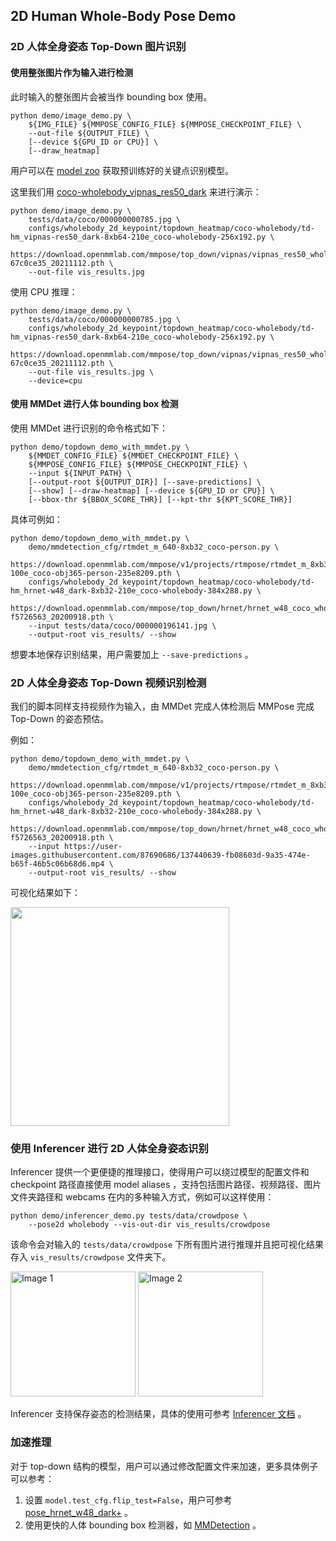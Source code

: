 ## 2D Human Whole-Body Pose Demo

### 2D 人体全身姿态 Top-Down 图片识别

#### 使用整张图片作为输入进行检测

此时输入的整张图片会被当作 bounding box 使用。

```shell
python demo/image_demo.py \
    ${IMG_FILE} ${MMPOSE_CONFIG_FILE} ${MMPOSE_CHECKPOINT_FILE} \
    --out-file ${OUTPUT_FILE} \
    [--device ${GPU_ID or CPU}] \
    [--draw_heatmap]
```

用户可以在 [model zoo](https://mmpose.readthedocs.io/zh_CN/dev-1.x/model_zoo/2d_wholebody_keypoint.html) 获取预训练好的关键点识别模型。

这里我们用 [coco-wholebody_vipnas_res50_dark](https://download.openmmlab.com/mmpose/top_down/vipnas/vipnas_res50_wholebody_256x192_dark-67c0ce35_20211112.pth) 来进行演示：

```shell
python demo/image_demo.py \
    tests/data/coco/000000000785.jpg \
    configs/wholebody_2d_keypoint/topdown_heatmap/coco-wholebody/td-hm_vipnas-res50_dark-8xb64-210e_coco-wholebody-256x192.py \
    https://download.openmmlab.com/mmpose/top_down/vipnas/vipnas_res50_wholebody_256x192_dark-67c0ce35_20211112.pth \
    --out-file vis_results.jpg
```

使用 CPU 推理：

```shell
python demo/image_demo.py \
    tests/data/coco/000000000785.jpg \
    configs/wholebody_2d_keypoint/topdown_heatmap/coco-wholebody/td-hm_vipnas-res50_dark-8xb64-210e_coco-wholebody-256x192.py \
    https://download.openmmlab.com/mmpose/top_down/vipnas/vipnas_res50_wholebody_256x192_dark-67c0ce35_20211112.pth \
    --out-file vis_results.jpg \
    --device=cpu
```

#### 使用 MMDet 进行人体 bounding box 检测

使用 MMDet 进行识别的命令格式如下：

```shell
python demo/topdown_demo_with_mmdet.py \
    ${MMDET_CONFIG_FILE} ${MMDET_CHECKPOINT_FILE} \
    ${MMPOSE_CONFIG_FILE} ${MMPOSE_CHECKPOINT_FILE} \
    --input ${INPUT_PATH} \
    [--output-root ${OUTPUT_DIR}] [--save-predictions] \
    [--show] [--draw-heatmap] [--device ${GPU_ID or CPU}] \
    [--bbox-thr ${BBOX_SCORE_THR}] [--kpt-thr ${KPT_SCORE_THR}]
```

具体可例如：

```shell
python demo/topdown_demo_with_mmdet.py \
    demo/mmdetection_cfg/rtmdet_m_640-8xb32_coco-person.py \
    https://download.openmmlab.com/mmpose/v1/projects/rtmpose/rtmdet_m_8xb32-100e_coco-obj365-person-235e8209.pth \
    configs/wholebody_2d_keypoint/topdown_heatmap/coco-wholebody/td-hm_hrnet-w48_dark-8xb32-210e_coco-wholebody-384x288.py \
    https://download.openmmlab.com/mmpose/top_down/hrnet/hrnet_w48_coco_wholebody_384x288_dark-f5726563_20200918.pth \
    --input tests/data/coco/000000196141.jpg \
    --output-root vis_results/ --show
```

想要本地保存识别结果，用户需要加上 `--save-predictions` 。

### 2D 人体全身姿态 Top-Down 视频识别检测

我们的脚本同样支持视频作为输入，由 MMDet 完成人体检测后 MMPose 完成 Top-Down 的姿态预估。

例如：

```shell
python demo/topdown_demo_with_mmdet.py \
    demo/mmdetection_cfg/rtmdet_m_640-8xb32_coco-person.py \
    https://download.openmmlab.com/mmpose/v1/projects/rtmpose/rtmdet_m_8xb32-100e_coco-obj365-person-235e8209.pth \
    configs/wholebody_2d_keypoint/topdown_heatmap/coco-wholebody/td-hm_hrnet-w48_dark-8xb32-210e_coco-wholebody-384x288.py \
    https://download.openmmlab.com/mmpose/top_down/hrnet/hrnet_w48_coco_wholebody_384x288_dark-f5726563_20200918.pth \
    --input https://user-images.githubusercontent.com/87690686/137440639-fb08603d-9a35-474e-b65f-46b5c06b68d6.mp4 \
    --output-root vis_results/ --show
```

可视化结果如下：

<img src="https://user-images.githubusercontent.com/87690686/190854069-634e1142-d13c-4863-9930-1120057ca77e.gif" height="350px" alt><br>

### 使用 Inferencer 进行 2D 人体全身姿态识别

Inferencer 提供一个更便捷的推理接口，使得用户可以绕过模型的配置文件和 checkpoint 路径直接使用 model aliases ，支持包括图片路径、视频路径、图片文件夹路径和 webcams 在内的多种输入方式，例如可以这样使用：

```shell
python demo/inferencer_demo.py tests/data/crowdpose \
    --pose2d wholebody --vis-out-dir vis_results/crowdpose
```

该命令会对输入的 `tests/data/crowdpose` 下所有图片进行推理并且把可视化结果存入 `vis_results/crowdpose` 文件夹下。

<img src="https://user-images.githubusercontent.com/26127467/229832887-31edb6d5-bcf0-44a4-a66f-9d523061a6e9.jpg" alt="Image 1" height="200"/> <img src="https://user-images.githubusercontent.com/26127467/229832908-bc82dbc9-5e43-4800-acc7-a7da85a653c7.jpg" alt="Image 2" height="200"/>

Inferencer 支持保存姿态的检测结果，具体的使用可参考 [Inferencer 文档](https://mmpose.readthedocs.io/zh_CN/dev-1.x/user_guides/#inferencer-a-unified-inference-interface) 。

### 加速推理

对于 top-down 结构的模型，用户可以通过修改配置文件来加速，更多具体例子可以参考：

1. 设置 `model.test_cfg.flip_test=False`，用户可参考 [pose_hrnet_w48_dark+](/configs/wholebody_2d_keypoint/topdown_heatmap/coco-wholebody/td-hm_hrnet-w48_dark-8xb32-210e_coco-wholebody-384x288.py#L90) 。
2. 使用更快的人体 bounding box 检测器，如 [MMDetection](https://mmdetection.readthedocs.io/zh_CN/3.x/model_zoo.html) 。
